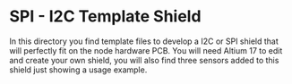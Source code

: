 # SPI - I2C Template Shield

In this directory you find template files to develop a I2C or SPI shield that will perfectly fit on the node hardware PCB. You will need Altium 17 to edit and create your own shield, you will also find three sensors added to this shield just showing a usage example.
